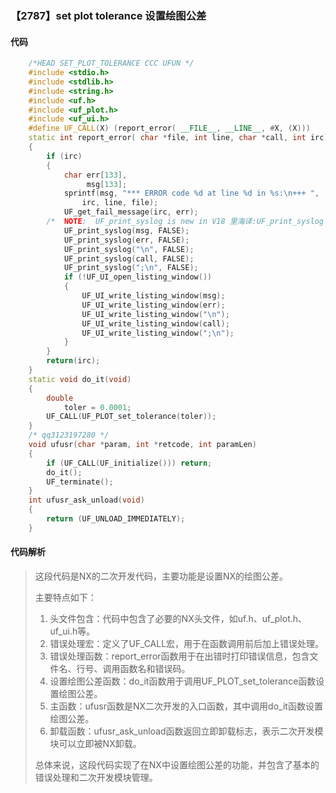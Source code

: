 ### 【2787】set plot tolerance 设置绘图公差

#### 代码

```cpp
    /*HEAD SET_PLOT_TOLERANCE CCC UFUN */  
    #include <stdio.h>  
    #include <stdlib.h>  
    #include <string.h>  
    #include <uf.h>  
    #include <uf_plot.h>  
    #include <uf_ui.h>  
    #define UF_CALL(X) (report_error( __FILE__, __LINE__, #X, (X)))  
    static int report_error( char *file, int line, char *call, int irc)  
    {  
        if (irc)  
        {  
            char err[133],  
                 msg[133];  
            sprintf(msg, "*** ERROR code %d at line %d in %s:\n+++ ",  
                irc, line, file);  
            UF_get_fail_message(irc, err);  
        /*  NOTE:  UF_print_syslog is new in V18 里海译:UF_print_syslog 是 V18 版本新增的功能，用于打印系统日志。 */  
            UF_print_syslog(msg, FALSE);  
            UF_print_syslog(err, FALSE);  
            UF_print_syslog("\n", FALSE);  
            UF_print_syslog(call, FALSE);  
            UF_print_syslog(";\n", FALSE);  
            if (!UF_UI_open_listing_window())  
            {  
                UF_UI_write_listing_window(msg);  
                UF_UI_write_listing_window(err);  
                UF_UI_write_listing_window("\n");  
                UF_UI_write_listing_window(call);  
                UF_UI_write_listing_window(";\n");  
            }  
        }  
        return(irc);  
    }  
    static void do_it(void)  
    {  
        double  
            toler = 0.0001;  
        UF_CALL(UF_PLOT_set_tolerance(toler));  
    }  
    /* qq3123197280 */  
    void ufusr(char *param, int *retcode, int paramLen)  
    {  
        if (UF_CALL(UF_initialize())) return;  
        do_it();  
        UF_terminate();  
    }  
    int ufusr_ask_unload(void)  
    {  
        return (UF_UNLOAD_IMMEDIATELY);  
    }

```

#### 代码解析

> 这段代码是NX的二次开发代码，主要功能是设置NX的绘图公差。
>
> 主要特点如下：
>
> 1. 头文件包含：代码中包含了必要的NX头文件，如uf.h、uf_plot.h、uf_ui.h等。
> 2. 错误处理宏：定义了UF_CALL宏，用于在函数调用前后加上错误处理。
> 3. 错误处理函数：report_error函数用于在出错时打印错误信息，包含文件名、行号、调用函数名和错误码。
> 4. 设置绘图公差函数：do_it函数用于调用UF_PLOT_set_tolerance函数设置绘图公差。
> 5. 主函数：ufusr函数是NX二次开发的入口函数，其中调用do_it函数设置绘图公差。
> 6. 卸载函数：ufusr_ask_unload函数返回立即卸载标志，表示二次开发模块可以立即被NX卸载。
>
> 总体来说，这段代码实现了在NX中设置绘图公差的功能，并包含了基本的错误处理和二次开发模块管理。
>
